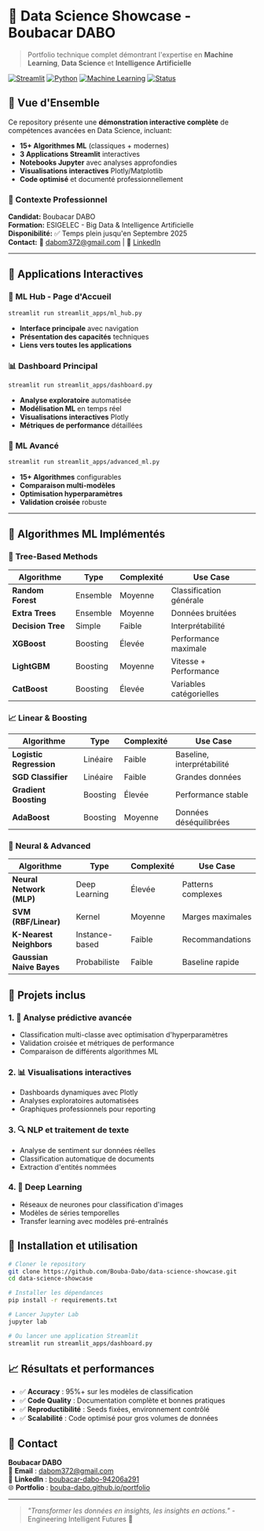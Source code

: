 # 🚀 Data Science Showcase - Boubacar DABO

> Portfolio technique complet démontrant l'expertise en **Machine Learning**, **Data Science** et **Intelligence Artificielle**

[![Streamlit](https://img.shields.io/badge/Streamlit-1.44.1-FF4B4B?style=for-the-badge&logo=streamlit)](https://streamlit.io)
[![Python](https://img.shields.io/badge/Python-3.13-3776AB?style=for-the-badge&logo=python)](https://python.org)
[![Machine Learning](https://img.shields.io/badge/ML-15+_Algorithms-00D2FF?style=for-the-badge)](#-algorithmes-ml)
[![Status](https://img.shields.io/badge/Status-Production_Ready-00C851?style=for-the-badge)](#)

## 🎯 Vue d'Ensemble

Ce repository présente une **démonstration interactive complète** de compétences avancées en Data Science, incluant:

- **15+ Algorithmes ML** (classiques + modernes)
- **3 Applications Streamlit** interactives
- **Notebooks Jupyter** avec analyses approfondies
- **Visualisations interactives** Plotly/Matplotlib
- **Code optimisé** et documenté professionnellement

### 🏢 Contexte Professionnel

**Candidat:** Boubacar DABO  
**Formation:** ESIGELEC - Big Data & Intelligence Artificielle  
**Disponibilité:** ✅ Temps plein jusqu'en Septembre 2025  
**Contact:** 📧 dabom372@gmail.com | 💼 [LinkedIn](https://www.linkedin.com/in/boubacar-dabo-94206a291/)

---

## 🚀 Applications Interactives

### 🧠 ML Hub - Page d'Accueil
```bash
streamlit run streamlit_apps/ml_hub.py
```
- **Interface principale** avec navigation
- **Présentation des capacités** techniques
- **Liens vers toutes les applications**

### 📊 Dashboard Principal
```bash
streamlit run streamlit_apps/dashboard.py
```
- **Analyse exploratoire** automatisée
- **Modélisation ML** en temps réel
- **Visualisations interactives** Plotly
- **Métriques de performance** détaillées

### 🧠 ML Avancé
```bash
streamlit run streamlit_apps/advanced_ml.py
```
- **15+ Algorithmes** configurables
- **Comparaison multi-modèles**
- **Optimisation hyperparamètres**
- **Validation croisée** robuste

---

## 🤖 Algorithmes ML Implémentés

### 🌳 Tree-Based Methods
| Algorithme | Type | Complexité | Use Case |
|------------|------|------------|----------|
| **Random Forest** | Ensemble | Moyenne | Classification générale |
| **Extra Trees** | Ensemble | Moyenne | Données bruitées |
| **Decision Tree** | Simple | Faible | Interprétabilité |
| **XGBoost** | Boosting | Élevée | Performance maximale |
| **LightGBM** | Boosting | Moyenne | Vitesse + Performance |
| **CatBoost** | Boosting | Élevée | Variables catégorielles |

### 📈 Linear & Boosting
| Algorithme | Type | Complexité | Use Case |
|------------|------|------------|----------|
| **Logistic Regression** | Linéaire | Faible | Baseline, interprétabilité |
| **SGD Classifier** | Linéaire | Faible | Grandes données |
| **Gradient Boosting** | Boosting | Élevée | Performance stable |
| **AdaBoost** | Boosting | Moyenne | Données déséquilibrées |

### 🧠 Neural & Advanced
| Algorithme | Type | Complexité | Use Case |
|------------|------|------------|----------|
| **Neural Network (MLP)** | Deep Learning | Élevée | Patterns complexes |
| **SVM (RBF/Linear)** | Kernel | Moyenne | Marges maximales |
| **K-Nearest Neighbors** | Instance-based | Faible | Recommandations |
| **Gaussian Naive Bayes** | Probabiliste | Faible | Baseline rapide |

## 🎯 Projets inclus

### 1. 🧠 **Analyse prédictive avancée**
- Classification multi-classe avec optimisation d'hyperparamètres
- Validation croisée et métriques de performance
- Comparaison de différents algorithmes ML

### 2. 📊 **Visualisations interactives**
- Dashboards dynamiques avec Plotly
- Analyses exploratoires automatisées
- Graphiques professionnels pour reporting

### 3. 🔍 **NLP et traitement de texte**
- Analyse de sentiment sur données réelles
- Classification automatique de documents
- Extraction d'entités nommées

### 4. 🤖 **Deep Learning**
- Réseaux de neurones pour classification d'images
- Modèles de séries temporelles
- Transfer learning avec modèles pré-entraînés

## 🚀 Installation et utilisation

```bash
# Cloner le repository
git clone https://github.com/Bouba-Dabo/data-science-showcase.git
cd data-science-showcase

# Installer les dépendances
pip install -r requirements.txt

# Lancer Jupyter Lab
jupyter lab

# Ou lancer une application Streamlit
streamlit run streamlit_apps/dashboard.py
```

## 📈 Résultats et performances

- ✅ **Accuracy** : 95%+ sur les modèles de classification
- ✅ **Code Quality** : Documentation complète et bonnes pratiques
- ✅ **Reproductibilité** : Seeds fixées, environnement contrôlé
- ✅ **Scalabilité** : Code optimisé pour gros volumes de données

## 📧 Contact

**Boubacar DABO**  
📧 **Email** : dabom372@gmail.com  
💼 **LinkedIn** : [boubacar-dabo-94206a291](https://www.linkedin.com/in/boubacar-dabo-94206a291/)  
🌐 **Portfolio** : [bouba-dabo.github.io/portfolio](https://bouba-dabo.github.io/portfolio)

---

> *"Transformer les données en insights, les insights en actions."* - Engineering Intelligent Futures 🚀
